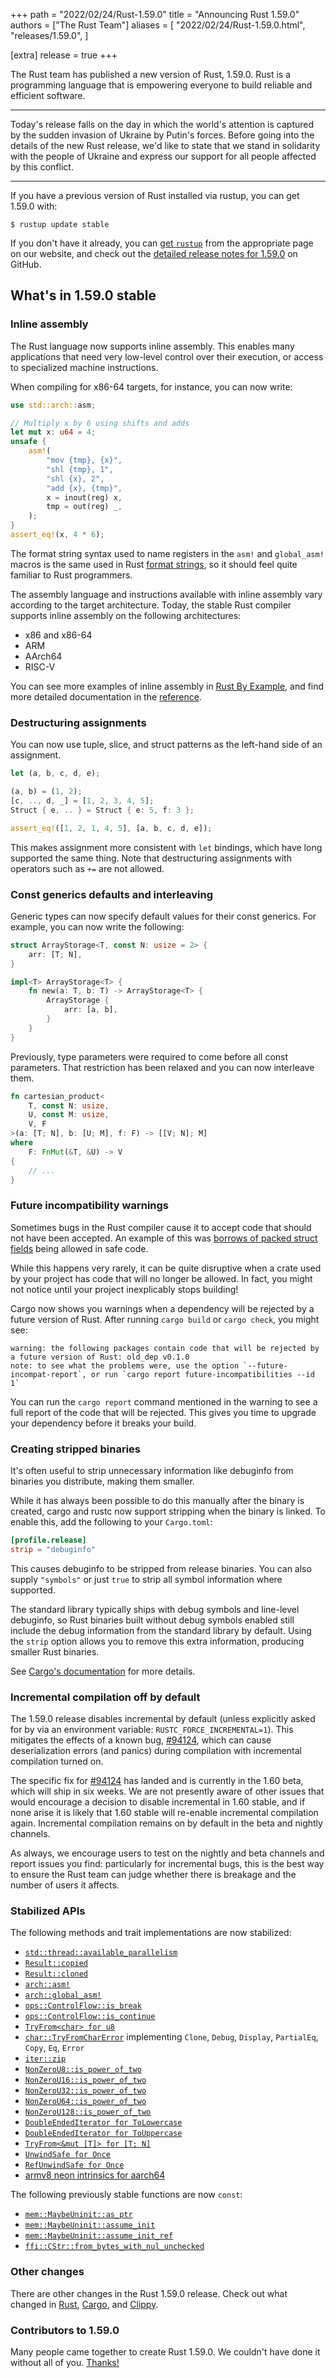 +++
path = "2022/02/24/Rust-1.59.0"
title = "Announcing Rust 1.59.0"
authors = ["The Rust Team"]
aliases = [
    "2022/02/24/Rust-1.59.0.html",
    "releases/1.59.0",
]

[extra]
release = true
+++

The Rust team has published a new version of Rust, 1.59.0. Rust is a programming
language that is empowering everyone to build reliable and efficient software.

---

Today's release falls on the day in which the world's attention is captured by
the sudden invasion of Ukraine by Putin's forces. Before going into the details
of the new Rust release, we'd like to state that we stand in solidarity with the
people of Ukraine and express our support for all people affected by this
conflict.

----

If you have a previous version of Rust installed via rustup, you can get 1.59.0
with:

```
$ rustup update stable
```

If you don't have it already, you can [get `rustup`][install]
from the appropriate page on our website, and check out the
[detailed release notes for 1.59.0][notes] on GitHub.

[install]: https://www.rust-lang.org/install.html
[notes]: https://github.com/rust-lang/rust/blob/master/RELEASES.md#version-1590-2022-02-24

## What's in 1.59.0 stable

### Inline assembly

The Rust language now supports inline assembly. This enables many applications
that need very low-level control over their execution, or access to
specialized machine instructions.

When compiling for x86-64 targets, for instance, you can now write:

```rust
use std::arch::asm;

// Multiply x by 6 using shifts and adds
let mut x: u64 = 4;
unsafe {
    asm!(
        "mov {tmp}, {x}",
        "shl {tmp}, 1",
        "shl {x}, 2",
        "add {x}, {tmp}",
        x = inout(reg) x,
        tmp = out(reg) _,
    );
}
assert_eq!(x, 4 * 6);
```

The format string syntax used to name registers in the `asm!` and `global_asm!`
macros is the same used in Rust [format strings], so it should feel quite familiar
to Rust programmers.

The assembly language and instructions available with inline assembly vary
according to the target architecture. Today, the stable Rust compiler supports
inline assembly on the following architectures:

* x86 and x86-64
* ARM
* AArch64
* RISC-V

You can see more examples of inline assembly in [Rust By Example][asm-example],
and find more detailed documentation in the [reference][asm-reference].

[asm-example]: https://doc.rust-lang.org/nightly/rust-by-example/unsafe/asm.html
[asm-reference]: https://doc.rust-lang.org/nightly/reference/inline-assembly.html
[format strings]: https://doc.rust-lang.org/stable/std/fmt/

### Destructuring assignments

You can now use tuple, slice, and struct patterns as the left-hand side of an
assignment.

```rust
let (a, b, c, d, e);

(a, b) = (1, 2);
[c, .., d, _] = [1, 2, 3, 4, 5];
Struct { e, .. } = Struct { e: 5, f: 3 };

assert_eq!([1, 2, 1, 4, 5], [a, b, c, d, e]);
```

This makes assignment more consistent with `let` bindings, which have long
supported the same thing. Note that destructuring assignments with operators
such as `+=` are not allowed.

### Const generics defaults and interleaving

Generic types can now specify default values for their const generics. For
example, you can now write the following:

```rust
struct ArrayStorage<T, const N: usize = 2> {
    arr: [T; N],
}

impl<T> ArrayStorage<T> {
    fn new(a: T, b: T) -> ArrayStorage<T> {
        ArrayStorage {
            arr: [a, b],
        }
    }
}
```

Previously, type parameters were required to come before all const parameters.
That restriction has been relaxed and you can now interleave them.

```rust
fn cartesian_product<
    T, const N: usize,
    U, const M: usize,
    V, F
>(a: [T; N], b: [U; M], f: F) -> [[V; N]; M]
where
    F: FnMut(&T, &U) -> V
{
    // ...
}
```

### Future incompatibility warnings

Sometimes bugs in the Rust compiler cause it to accept code that should not
have been accepted. An example of this was [borrows of packed struct
fields][packed_borrows] being allowed in safe code.

[packed_borrows]: https://github.com/rust-lang/rust/issues/46043

While this happens very rarely, it can be quite disruptive when a crate used by
your project has code that will no longer be allowed. In fact, you might not
notice until your project inexplicably stops building!

Cargo now shows you warnings when a dependency will be rejected by a future
version of Rust. After running `cargo build` or `cargo check`, you might see:

```
warning: the following packages contain code that will be rejected by a future version of Rust: old_dep v0.1.0
note: to see what the problems were, use the option `--future-incompat-report`, or run `cargo report future-incompatibilities --id 1`
```

You can run the `cargo report` command mentioned in the warning to see a full
report of the code that will be rejected. This gives you time to upgrade your
dependency before it breaks your build.

### Creating stripped binaries

It's often useful to strip unnecessary information like debuginfo from binaries
you distribute, making them smaller.

While it has always been possible to do this manually after the binary is
created, cargo and rustc now support stripping when the binary is linked. To
enable this, add the following to your `Cargo.toml`:

```toml
[profile.release]
strip = "debuginfo"
```

This causes debuginfo to be stripped from release binaries. You can also supply
`"symbols"` or just `true` to strip all symbol information where supported.

The standard library typically ships with debug symbols and line-level
debuginfo, so Rust binaries built without debug symbols enabled still include
the debug information from the standard library by default. Using the `strip`
option allows you to remove this extra information, producing smaller Rust
binaries.

See [Cargo's documentation][cargo-docs] for more details.

[cargo-docs]: https://doc.rust-lang.org/beta/cargo/reference/profiles.html#strip

### Incremental compilation off by default

The 1.59.0 release disables incremental by default (unless explicitly asked for
by via an environment variable: `RUSTC_FORCE_INCREMENTAL=1`). This mitigates
the effects of a known bug, [#94124], which can cause deserialization errors (and panics) during compilation
with incremental compilation turned on.

The specific fix for [#94124] has landed and is currently in the 1.60 beta,
which will ship in six weeks. We are not presently aware of other issues that
would encourage a decision to disable incremental in 1.60 stable, and if none
arise it is likely that 1.60 stable will re-enable incremental compilation
again. Incremental compilation remains on by default in the beta and nightly
channels.

As always, we encourage users to test on the nightly and beta channels and
report issues you find: particularly for incremental bugs, this is the best way
to ensure the Rust team can judge whether there is breakage and the number of
users it affects.

[#94124]: https://github.com/rust-lang/rust/issues/94124

### Stabilized APIs

The following methods and trait implementations are now stabilized:

- [`std::thread::available_parallelism`][available_parallelism]
- [`Result::copied`][result-copied]
- [`Result::cloned`][result-cloned]
- [`arch::asm!`][asm]
- [`arch::global_asm!`][global_asm]
- [`ops::ControlFlow::is_break`][is_break]
- [`ops::ControlFlow::is_continue`][is_continue]
- [`TryFrom<char> for u8`][try_from_char_u8]
- [`char::TryFromCharError`][try_from_char_err]
  implementing `Clone`, `Debug`, `Display`, `PartialEq`, `Copy`, `Eq`, `Error`
- [`iter::zip`][zip]
- [`NonZeroU8::is_power_of_two`][is_power_of_two8]
- [`NonZeroU16::is_power_of_two`][is_power_of_two16]
- [`NonZeroU32::is_power_of_two`][is_power_of_two32]
- [`NonZeroU64::is_power_of_two`][is_power_of_two64]
- [`NonZeroU128::is_power_of_two`][is_power_of_two128]
- [`DoubleEndedIterator for ToLowercase`][lowercase]
- [`DoubleEndedIterator for ToUppercase`][uppercase]
- [`TryFrom<&mut [T]> for [T; N]`][tryfrom_ref_arr]
- [`UnwindSafe for Once`][unwindsafe_once]
- [`RefUnwindSafe for Once`][refunwindsafe_once]
- [armv8 neon intrinsics for aarch64][stdarch/1266]

The following previously stable functions are now `const`:

- [`mem::MaybeUninit::as_ptr`][muninit_ptr]
- [`mem::MaybeUninit::assume_init`][muninit_init]
- [`mem::MaybeUninit::assume_init_ref`][muninit_init_ref]
- [`ffi::CStr::from_bytes_with_nul_unchecked`][cstr_from_bytes]

### Other changes

There are other changes in the Rust 1.59.0 release. Check out what changed in
[Rust](https://github.com/rust-lang/rust/blob/master/RELEASES.md#version-1590-2022-02-24),
[Cargo](https://doc.rust-lang.org/nightly/cargo/CHANGELOG.html#cargo-159-2022-02-24),
and [Clippy](https://github.com/rust-lang/rust-clippy/blob/master/CHANGELOG.md#rust-159).

### Contributors to 1.59.0

Many people came together to create Rust 1.59.0.
We couldn't have done it without all of you.
[Thanks!](https://thanks.rust-lang.org/rust/1.59.0/)

[cstr_from_bytes]: https://doc.rust-lang.org/stable/std/ffi/struct.CStr.html#method.from_bytes_with_nul_unchecked
[muninit_ptr]: https://doc.rust-lang.org/stable/std/mem/union.MaybeUninit.html#method.as_ptr
[muninit_init]: https://doc.rust-lang.org/stable/std/mem/union.MaybeUninit.html#method.assume_init
[muninit_init_ref]: https://doc.rust-lang.org/stable/std/mem/union.MaybeUninit.html#method.assume_init_ref
[unwindsafe_once]: https://doc.rust-lang.org/stable/std/sync/struct.Once.html#impl-UnwindSafe
[refunwindsafe_once]: https://doc.rust-lang.org/stable/std/sync/struct.Once.html#impl-RefUnwindSafe
[tryfrom_ref_arr]: https://doc.rust-lang.org/stable/std/convert/trait.TryFrom.html#impl-TryFrom%3C%26%27_%20mut%20%5BT%5D%3E
[lowercase]: https://doc.rust-lang.org/stable/std/char/struct.ToLowercase.html#impl-DoubleEndedIterator
[uppercase]: https://doc.rust-lang.org/stable/std/char/struct.ToUppercase.html#impl-DoubleEndedIterator
[try_from_char_err]: https://doc.rust-lang.org/stable/std/char/struct.TryFromCharError.html
[available_parallelism]: https://doc.rust-lang.org/stable/std/thread/fn.available_parallelism.html
[result-copied]: https://doc.rust-lang.org/stable/std/result/enum.Result.html#method.copied
[result-cloned]: https://doc.rust-lang.org/stable/std/result/enum.Result.html#method.cloned
[option-copied]: https://doc.rust-lang.org/stable/std/result/enum.Option.html#method.copied
[option-cloned]: https://doc.rust-lang.org/stable/std/result/enum.Option.html#method.cloned
[asm]: https://doc.rust-lang.org/stable/core/arch/macro.asm.html
[global_asm]: https://doc.rust-lang.org/stable/core/arch/macro.global_asm.html
[is_break]: https://doc.rust-lang.org/stable/std/ops/enum.ControlFlow.html#method.is_break
[is_continue]: https://doc.rust-lang.org/stable/std/ops/enum.ControlFlow.html#method.is_continue
[try_from_char_u8]: https://doc.rust-lang.org/stable/std/primitive.char.html#impl-TryFrom%3Cchar%3E
[zip]: https://doc.rust-lang.org/stable/std/iter/fn.zip.html
[is_power_of_two8]: https://doc.rust-lang.org/stable/core/num/struct.NonZeroU8.html#method.is_power_of_two
[is_power_of_two16]: https://doc.rust-lang.org/stable/core/num/struct.NonZeroU16.html#method.is_power_of_two
[is_power_of_two32]: https://doc.rust-lang.org/stable/core/num/struct.NonZeroU32.html#method.is_power_of_two
[is_power_of_two64]: https://doc.rust-lang.org/stable/core/num/struct.NonZeroU64.html#method.is_power_of_two
[is_power_of_two128]: https://doc.rust-lang.org/stable/core/num/struct.NonZeroU128.html#method.is_power_of_two
[stdarch/1266]: https://github.com/rust-lang/stdarch/pull/1266
